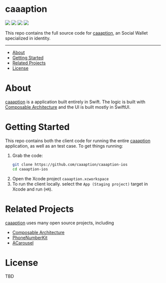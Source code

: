 # caaaption

<div>
    <img src="https://github.com/tomokisun/caaaption-ios/actions/workflows/ci.yml/badge.svg">
    <img src="https://github.com/tomokisun/caaaption-ios/actions/workflows/format.yml/badge.svg">
    <img src="https://img.shields.io/badge/language-Swift-orange.svg">
    <img src="https://img.shields.io/badge/platform-iOS%20-green.svg">
</div>

This repo contains the full source code for [caaaption](https://caaaption.com), an Social Wallet specialized in identity.

---

- [About](#about)
- [Getting Started](#getting-started)
- [Related Projects](#related-projects)
- [License](#license)

# About

[caaaption](https://caaaption.com) is a application built entirely in Swift. The logic is built with [Composable Architecture](https://github.com/pointfreeco/swift-composable-architecture) and the UI is  built mostly in SwiftUI.

# Getting Started

This repo contains both the client code for running the entire [caaaption](https://caaaption.com) application, as well as an test case. To get things running:

1. Grab the code:
    ```sh
    git clone https://github.com/caaaption/caaaption-ios
    cd caaaption-ios
    ```
2. Open the Xcode project `caaaption.xcworkspace`
3. To run the client locally. select the `App (Staging project)` target in Xcode and run (`⌘R`).

# Related Projects

[caaaption](https://caaaption.com) uses many open source projects, including

- [Composable Architecture](https://github.com/pointfreeco/swift-composable-architecture)
- [PhoneNumberKit](https://github.com/marmelroy/PhoneNumberKit)
- [ACarousel](https://github.com/JWAutumn/ACarousel)

# License

TBD